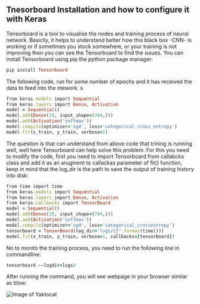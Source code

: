 
## Tnesorboard Installation and how to configure it with Keras
 
Tensorboard is a tool to visualise the nodes and training process of neural network. Basiclly, it helps to understand better how this black box -CNN- is working or if sometimes you stock somewhere, or your training is not improving then you can see the Tensorboard to find the issues. You can install Tensorboard using pip the python package manager:

```ruby
pip install Tensorboard
```
The following code, run for some number of epochs and it has received the data to feed into the ntework. 
s
```ruby
from keras.models import Sequential
from keras.layers import Dense, Activation
model = Sequential()
model.add(Dense(10, input_shape=(784,)))
model.add(Activation('softmax'))
model.compile(optimizer='sgd', loss='categorical_cross_entropy')
model.fit(x_train, y_train, verbose=1)
```
The question is that can understand from above code that trining is running well, well here Tensorboard can help solve this problem. For this you need to modify the code, first you need to import Tensorboard from callabcks class and add it as an arugment to callackas parameter of fit() function, keep in mind that the log_dir is the path to save the output of training history into disk:

```ruby
from time import time
from keras.models import Sequential
from keras.layers import Dense, Activation
from keras.callbacks import TensorBoard
model = Sequential()
model.add(Dense(10, input_shape=(784,)))
model.add(Activation('softmax'))
model.compile(optimizer='sgd', loss='categorical_crossentropy')
tensorboard = TensorBoard(log_dir="logs/{}".format(time()))
model.fit(x_train, y_train, verbose=1, callbacks=[tensorboard])
```
No to monito the training process, you need to run the following line in commandline:
```ruby
tensorboard --logdir=logs/
```
After running the command, you will see webpage in your browser similar as blow:

![Image of Yaktocat](https://www.tensorflow.org/images/mnist_tensorboard.png)
